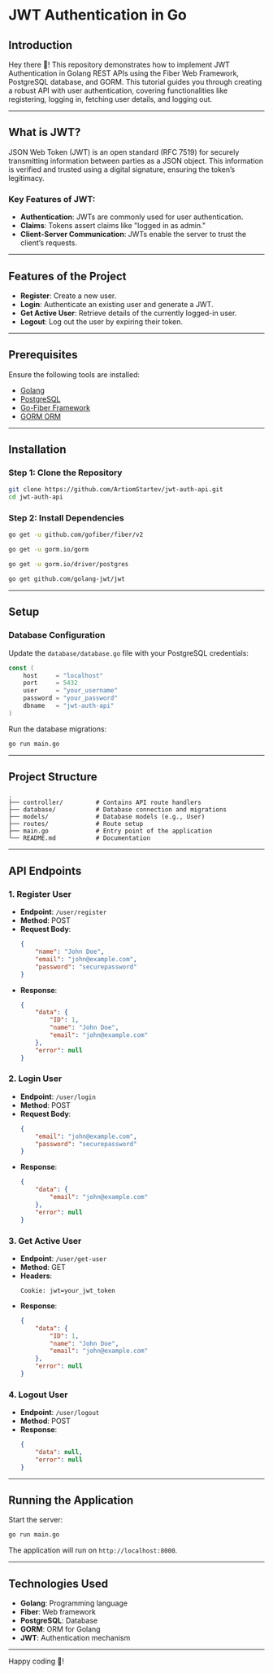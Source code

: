 # JWT Authentication in Go

## Introduction
Hey there 👋! This repository demonstrates how to implement JWT Authentication in Golang REST APIs using the Fiber Web Framework, PostgreSQL database, and GORM. This tutorial guides you through creating a robust API with user authentication, covering functionalities like registering, logging in, fetching user details, and logging out.

---

## What is JWT?
JSON Web Token (JWT) is an open standard (RFC 7519) for securely transmitting information between parties as a JSON object. This information is verified and trusted using a digital signature, ensuring the token’s legitimacy.

### Key Features of JWT:
- **Authentication**: JWTs are commonly used for user authentication.
- **Claims**: Tokens assert claims like "logged in as admin."
- **Client-Server Communication**: JWTs enable the server to trust the client’s requests.

---

## Features of the Project
- **Register**: Create a new user.
- **Login**: Authenticate an existing user and generate a JWT.
- **Get Active User**: Retrieve details of the currently logged-in user.
- **Logout**: Log out the user by expiring their token.

---

## Prerequisites
Ensure the following tools are installed:
- [Golang](https://go.dev/)
- [PostgreSQL](https://www.postgresql.org/)
- [Go-Fiber Framework](https://gofiber.io/)
- [GORM ORM](https://gorm.io/)

---

## Installation

### Step 1: Clone the Repository
```bash
git clone https://github.com/ArtiomStartev/jwt-auth-api.git
cd jwt-auth-api
```

### Step 2: Install Dependencies
```bash
go get -u github.com/gofiber/fiber/v2
```
```bash
go get -u gorm.io/gorm
```
```bash
go get -u gorm.io/driver/postgres
```
```bash
go get github.com/golang-jwt/jwt
```

---

## Setup

### Database Configuration
Update the `database/database.go` file with your PostgreSQL credentials:
```go
const (
    host     = "localhost"
    port     = 5432
    user     = "your_username"
    password = "your_password"
    dbname   = "jwt-auth-api"
)
```

Run the database migrations:
```bash
go run main.go
```

---

## Project Structure
```
.
├── controller/         # Contains API route handlers
├── database/           # Database connection and migrations
├── models/             # Database models (e.g., User)
├── routes/             # Route setup
├── main.go             # Entry point of the application
└── README.md           # Documentation
```

---

## API Endpoints

### 1. **Register User**
- **Endpoint**: `/user/register`
- **Method**: POST
- **Request Body**:
  ```json
  {
      "name": "John Doe",
      "email": "john@example.com",
      "password": "securepassword"
  }
  ```
- **Response**:
  ```json
  {
      "data": {
          "ID": 1,
          "name": "John Doe",
          "email": "john@example.com"
      },
      "error": null
  }
  ```

### 2. **Login User**
- **Endpoint**: `/user/login`
- **Method**: POST
- **Request Body**:
  ```json
  {
      "email": "john@example.com",
      "password": "securepassword"
  }
  ```
- **Response**:
  ```json
  {
      "data": {
          "email": "john@example.com"
      },
      "error": null
  }
  ```

### 3. **Get Active User**
- **Endpoint**: `/user/get-user`
- **Method**: GET
- **Headers**:
  ```http
  Cookie: jwt=your_jwt_token
  ```
- **Response**:
  ```json
  {
      "data": {
          "ID": 1,
          "name": "John Doe",
          "email": "john@example.com"
      },
      "error": null
  }
  ```

### 4. **Logout User**
- **Endpoint**: `/user/logout`
- **Method**: POST
- **Response**:
  ```json
  {
      "data": null,
      "error": null
  }
  ```

---

## Running the Application
Start the server:
```bash
go run main.go
```

The application will run on `http://localhost:8000`.

---

## Technologies Used
- **Golang**: Programming language
- **Fiber**: Web framework
- **PostgreSQL**: Database
- **GORM**: ORM for Golang
- **JWT**: Authentication mechanism

---

Happy coding 🚀!